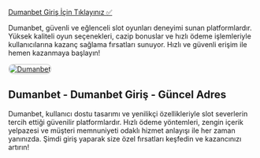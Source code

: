 <a href="https://shorto.link/iijTa">Dumanbet Giriş İçin Tıklayınız ✅</a>

<p>Dumanbet, güvenli ve eğlenceli slot oyunları deneyimi sunan platformlardır. Yüksek kaliteli oyun seçenekleri, cazip bonuslar ve hızlı ödeme işlemleriyle kullanıcılarına kazanç sağlama fırsatları sunuyor. Hızlı ve güvenli erişim ile hemen kazanmaya başlayın!</p>

<a href="https://shorto.link/iijTa" title="Dumanbet">
  <img src="https://i.ibb.co/MkY55wf/photo-2025-01-15-16-52-46.jpg" alt="Dumanbet" style="max-width: 100%; border: 2px solid #ddd; border-radius: 10px;">
</a>

<h2>Dumanbet - Dumanbet Giriş - Güncel Adres</h2>

<p>Dumanbet, kullanıcı dostu tasarımı ve yenilikçi özellikleriyle slot severlerin tercih ettiği güvenilir platformlardır. Hızlı ödeme yöntemleri, zengin içerik yelpazesi ve müşteri memnuniyeti odaklı hizmet anlayışı ile her zaman yanınızda. Şimdi giriş yaparak size özel fırsatları keşfedin ve kazancınızı artırın!</p>
